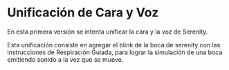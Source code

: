 # Unificación de Cara y Voz

<p>En esta primera versión se intenta unificar la cara y la voz de Serenity.</p>
<p>Esta unificación consiste en agregar el blink de la boca de serenity con las instrucciones de Respiración Guiada, para lograr la simulación de una boca emitiendo sonido a la vez que se mueve.</p>
